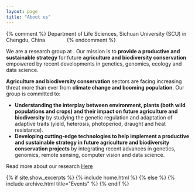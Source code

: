 ```yaml
---
layout: page
title: "About us"
---
```

{% comment %} 
    Department of Life Sciences, Sichuan University (SCU) in Chengdu, China
    &nbsp;&nbsp;&nbsp;&nbsp;&nbsp;&nbsp; &nbsp;&nbsp;&nbsp;&nbsp;&nbsp;&nbsp;
{% endcomment %}

We are a research group at . Our mission is to <b>provide a productive and sustainable strategy</b> for future <b>agriculture and biodiversity conservation</b> empowered by recent developments in genetics, genomics, ecology and data science.

<b>Agriculture and biodiversity conservation</b> sectors are facing increasing threat more than ever from <b>climate change and booming population</b>. Our group is committed to:

* <b>Understanding the interplay between environment, plants (both wild populations and crops) and their impact on future agriculture and biodiversity</b> by studying the genetic regulation and adaptation of adaptive traits (yield, heterosis, photoperiod, draught and heat resistance).  
* <b>Developing cutting-edge technologies to help implement a productive and sustainable strategy in future agriculture and biodiversity conservation projects</b> by integrating recent advances in genetics, genomics, remote sensing, computer vision and data science.

Read more about our research [Here](https://yanjunzan.github.io/Philosophy/)

{% if site.show_excerpts %}
  {% include home.html %}
{% else %}
  {% include archive.html title="Events" %}
{% endif %}
